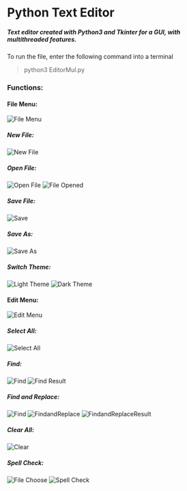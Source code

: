 # Python Text Editor #
##### Text editor created with Python3 and Tkinter for a GUI, with multithreaded features. #####

To run the file, enter the following command into a terminal
>python3 EditorMul.py

### Functions:
#### File Menu:
![File Menu](FileMenu.jpg)

##### New File:
![New File](NewFile.jpg)

##### Open File:
![Open File](FileOpen.jpg)
![File Opened](FullScreen.jpg)

##### Save File:
![Save](FileSave.jpg)

##### Save As:
![Save As](FileSaveAs.jpg)

##### Switch Theme:
![Light Theme](Light.jpg)
![Dark Theme](Dark.jpg)

#### Edit Menu:
![Edit Menu](EditMenu.jpg)

##### Select All:
![Select All](SelectAll.jpg)

##### Find:
![Find](Find.jpg)
![Find Result](FindResult.jpg)

##### Find and Replace:
![Find](FindandReplace.jpg)
![FindandReplace](FindandReplace2.jpg)
![FindandReplaceResult](FindandReplaceResult.jpg)

##### Clear All:
![Clear](Clear.jpg)

##### Spell Check:
![File Choose](SpellCheckSelectFile.jpg)
![Spell Check](SpellCheck.jpg)
